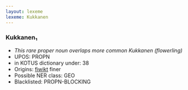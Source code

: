 ```yaml
---
layout: lexeme
lexeme: Kukkanen
---
```


###  Kukkanen₁

* _This rare proper noun overlaps more common *Kukkanen* (flowerling)_
* UPOS:  PROPN
* in KOTUS dictionary under:  38
* Origins: [fiwikt](https://fi.wiktionary.org/wiki/Kukkanen) finer 
* Possible NER class:  GEO
* Blacklisted:  PROPN-BLOCKING

